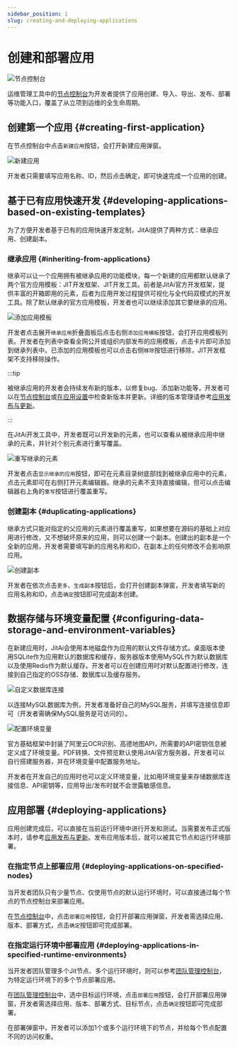 ```yaml
---
sidebar_position: 1
slug: creating-and-deploying-applications
---
```


# 创建和部署应用

![节点控制台](./img/1/node-console.png)

运维管理工具中的[节点控制台](../creating-and-publishing-applications/runtime-environment-management#node-local-default-runtime-environment)为开发者提供了应用创建、导入、导出、发布、部署等功能入口，覆盖了从立项到运维的全生命周期。

## 创建第一个应用 {#creating-first-application}
在节点控制台中点击`新建应用`按钮，会打开新建应用弹窗。

![新建应用](./img/1/create-new-application.png)

开发者只需要填写应用名称、ID，然后点击确定，即可快速完成一个应用的创建。

## 基于已有应用快速开发 {#developing-applications-based-on-existing-templates}
为了方便开发者基于已有的应用快速开发定制，JitAi提供了两种方式：继承应用、创建副本。
  
### 继承应用 {#inheriting-from-applications}
继承可以让一个应用拥有被继承应用的功能模块，每一个新建的应用都默认继承了两个官方应用模板：JIT开发框架、JIT开发工具。前者是JitAi官方开发框架，提供丰富的开箱即用的元素，后者为应用开发过程提供可视化与全代码双模式的开发工具。除了默认继承的官方应用模板，开发者也可以继续添加其它要继承的应用。

![添加应用模板](./img/1/add-application-template.gif)

开发者点击展开`继承应用`折叠面板后点击右侧`添加应用模板`按钮，会打开应用模板列表。开发者在列表中查看全网公开或组织内部发布的应用模板，点击卡片即可添加到继承列表中。已添加的应用模板也可以点击右侧`移除`按钮进行移除，JIT开发框架不支持移除操作。

:::tip

被继承应用的开发者会持续发布新的版本，以修复bug、添加新功能等，开发者可以在[节点控制台](../creating-and-publishing-applications/runtime-environment-management#node-local-default-runtime-environment)或[在应用设置](../development-tool-and-publish-service/jitai-visual-development-tools#application-settings)中检查新版本并更新。详细的版本管理请参考[应用发布与更新](../creating-and-publishing-applications/publishing-and-upgrading-applications#application-version-updates)。

:::

在JitAi开发工具中，开发者既可以开发新的元素，也可以查看从被继承应用中继承的元素，并针对个别元素进行重写覆盖。

![重写继承的元素](./img/1/override-inherited-elements.gif)

开发者点击`显示继承的应用`按钮，即可在元素目录树底部找到被继承应用中的元素，点击元素即可在右侧打开元素编辑器。继承的元素不支持直接编辑，但可以点击编辑器右上角的`重写`按钮进行覆盖重写。

### 创建副本 {#duplicating-applications}
继承方式只能对指定的父应用的元素进行覆盖重写，如果想要在源码的基础上对应用进行修改，又不想破坏原来的应用，则可以创建一个副本。创建出的副本是一个全新的应用，开发者需要填写新的应用名称和ID，在副本上的任何修改不会影响原应用。

![创建副本](./img/1/create-application-copy.png)

开发者在依次点击`更多`、`生成副本`按钮后，会打开创建副本弹窗，开发者填写新的应用名称和ID，点击`确定`按钮即可完成副本创建。

## 数据存储与环境变量配置 {#configuring-data-storage-and-environment-variables}
在新建应用时，JitAi会使用本地磁盘作为应用的默认文件存储方式。桌面版本使用SQLite作为应用默认的数据库和缓存，服务器版本使用MySQL作为默认数据库以及使用Redis作为默认缓存。开发者可以在创建应用时对默认配置进行修改，连接到自己指定的OSS存储、数据库以及缓存服务。

![自定义数据库连接](./img/1/custom-database-connection.gif)

以连接MySQL数据库为例，开发者准备好自己的MySQL服务，并填写连接信息即可（开发者需确保MySQL服务是可访问的）。

![配置环境变量](./img/1/configure-environment-variables.gif)

官方基础框架中封装了阿里云OCR识别、高德地图API，所需要的API密钥信息被定义成了环境变量。PDF转换、文件预览默认使用JitAi官方服务器，开发者可以自行搭建服务器，并在环境变量中配置服务地址。

开发者在开发自己的应用时也可以定义环境变量，比如用环境变量来存储数据库连接信息、API密钥等，应用导出/发布时就不会泄露敏感信息。

## 应用部署 {#deploying-applications}
应用创建完成后，可以直接在当前运行环境中进行开发和测试。当需要发布正式版本时，请参考[应用发布与更新](../creating-and-publishing-applications/publishing-and-upgrading-applications)。发布应用版本后，就可以被其它节点和运行环境部署。

### 在指定节点上部署应用 {#deploying-applications-on-specified-nodes}
当开发者团队只有少量节点、仅使用节点的默认运行环境时，可以直接通过每个节点的节点控制台来部署应用。

在[节点控制台](../creating-and-publishing-applications/runtime-environment-management#node-local-default-runtime-environment)中，点击`部署应用`按钮，会打开部署应用弹窗，开发者需选择应用、版本、部署方式，点击`确定`按钮即可完成部署。

### 在指定运行环境中部署应用 {#deploying-applications-in-specified-runtime-environments}
当开发者团队管理多个Jit节点、多个运行环境时，则可以参考[团队管理控制台](../creating-and-publishing-applications/runtime-environment-management#node-local-default-runtime-environment)，为特定运行环境下的多个节点部署应用。

在[团队管理控制台](../creating-and-publishing-applications/runtime-environment-management#node-local-default-runtime-environment)中，选中目标运行环境，点击`部署应用`按钮，会打开部署应用弹窗，开发者需选择应用、版本、部署方式、目标节点，点击`确定`按钮即可完成部署。

在部署弹窗中，开发者可以添加1个或多个运行环境下的节点，并给每个节点配置不同的访问权重。
